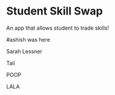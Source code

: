 # Student Skill Swap

An app that allows student to trade skills!

#ashish was here

Sarah Lessner


Tali


POOP

LALA